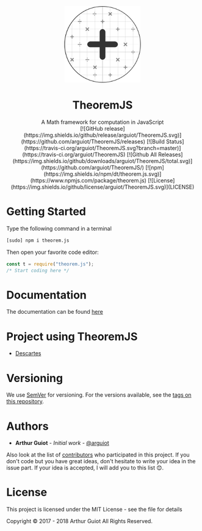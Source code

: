 <div align="center"><img src="docs/img/TheoremJS.svg" alt="Logo" height="200"><h1>TheoremJS</h1>
A Math framework for computation in JavaScript
<br>
[![GitHub release](https://img.shields.io/github/release/arguiot/TheoremJS.svg)](https://github.com/arguiot/TheoremJS/releases)
[![Build Status](https://travis-ci.org/arguiot/TheoremJS.svg?branch=master)](https://travis-ci.org/arguiot/TheoremJS)
[![Github All Releases](https://img.shields.io/github/downloads/arguiot/TheoremJS/total.svg)](https://github.com/arguiot/TheoremJS/)
[![npm](https://img.shields.io/npm/dt/theorem.js.svg)](https://www.npmjs.com/package/theorem.js)
[![License](https://img.shields.io/github/license/arguiot/TheoremJS.svg)](LICENSE)
</div>

# Getting Started

Type the following command in a terminal

```bash
[sudo] npm i theorem.js
```

Then open your favorite code editor:

```javascript
const t = require("theorem.js");
/* Start coding here */
```

# Documentation
The documentation can be found [here](https://github.com/arguiot/TheoremJS/wiki)

# Project using TheoremJS
- [Descartes](https://github.com/arguiot/Descartes)

# Versioning

We use [SemVer](http://semver.org/) for versioning. For the versions available, see the [tags on this repository](https://github.com/arguiot/TheoremJS/tags).

# Authors

- **Arthur Guiot** - _Initial work_ - [@arguiot](https://github.com/arguiot)

Also look at the list of [contributors](https://github.com/arguiot/TheoremJS/contributors) who participated in this project. If you don't code but you have great ideas, don't hesitate to write your idea in the issue part. If your idea is accepted, I will add you to this list 😊.

# License

This project is licensed under the MIT License - see the <LICENSE> file for details

Copyright © 2017 - 2018 Arthur Guiot All Rights Reserved.
